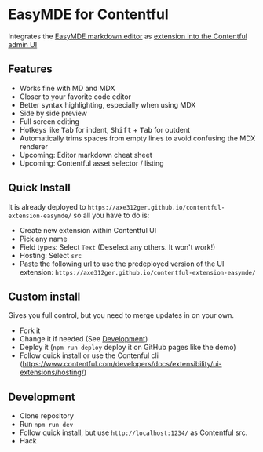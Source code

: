 # EasyMDE for Contentful

Integrates the [EasyMDE markdown editor](https://easymde.tk/) as [extension into the Contentful admin UI](https://www.contentful.com/developers/docs/extensibility/ui-extensions/)

## Features

* Works fine with MD and MDX
* Closer to your favorite code editor
* Better syntax highlighting, especially when using MDX
* Side by side preview
* Full screen editing
* Hotkeys like <kbd>Tab</kbd> for indent, <kbd>Shift</kbd> + <kbd>Tab</kbd> for outdent
* Automatically trims spaces from empty lines to avoid confusing the MDX renderer
* Upcoming: Editor markdown cheat sheet
* Upcoming: Contentful asset selector / listing

## Quick Install

It is already deployed to `https://axe312ger.github.io/contentful-extension-easymde/` so all you have to do is:

* Create new extension within Contentful UI
* Pick any name
* Field types: Select `Text` (Deselect any others. It won't work!)
* Hosting: Select `src`
* Paste the following url to use the predeployed version of the UI extension: `https://axe312ger.github.io/contentful-extension-easymde/`

## Custom install

Gives you full control, but you need to merge updates in on your own.

* Fork it
* Change it if needed (See [Development](#Development))
* Deploy it (`npm run deploy` deploy it on GitHub pages like the demo)
* Follow quick install or use the Contenful cli (https://www.contentful.com/developers/docs/extensibility/ui-extensions/hosting/)

## Development

* Clone repository
* Run `npm run dev`
* Follow quick install, but use `http://localhost:1234/` as Contentful src.
* Hack